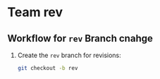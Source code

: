# Team rev

## Workflow for `rev` Branch cnahge
1. Create the `rev` branch for revisions:
   ```bash
   git checkout -b rev

